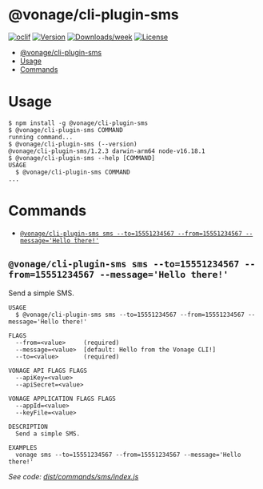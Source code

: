 # @vonage/cli-plugin-sms

[![oclif](https://img.shields.io/badge/cli-oclif-brightgreen.svg)](https://oclif.io)
[![Version](https://img.shields.io/npm/v/@vonage/cli-plugin-sms.svg)](https://npmjs.org/package/@vonage/cli-plugin-numbers)
[![Downloads/week](https://img.shields.io/npm/dw/@vonage/cli-plugin-sms.svg)](https://npmjs.org/package/@vonage/cli-plugin-numbers)
[![License](https://img.shields.io/npm/l/@vonage/cli-plugin-sms.svg)](https://github.com/Vonage/cli-plugin-numbers/blob/master/package.json)

<!-- toc -->
* [@vonage/cli-plugin-sms](#vonagecli-plugin-sms)
* [Usage](#usage)
* [Commands](#commands)
<!-- tocstop -->

# Usage

<!-- usage -->
```sh-session
$ npm install -g @vonage/cli-plugin-sms
$ @vonage/cli-plugin-sms COMMAND
running command...
$ @vonage/cli-plugin-sms (--version)
@vonage/cli-plugin-sms/1.2.3 darwin-arm64 node-v16.18.1
$ @vonage/cli-plugin-sms --help [COMMAND]
USAGE
  $ @vonage/cli-plugin-sms COMMAND
...
```
<!-- usagestop -->

# Commands

<!-- commands -->
* [`@vonage/cli-plugin-sms sms --to=15551234567 --from=15551234567 --message='Hello there!'`](#vonagecli-plugin-sms-sms---to15551234567---from15551234567---messagehello-there)

## `@vonage/cli-plugin-sms sms --to=15551234567 --from=15551234567 --message='Hello there!'`

Send a simple SMS.

```
USAGE
  $ @vonage/cli-plugin-sms sms --to=15551234567 --from=15551234567 --message='Hello there!'

FLAGS
  --from=<value>     (required)
  --message=<value>  [default: Hello from the Vonage CLI!]
  --to=<value>       (required)

VONAGE API FLAGS FLAGS
  --apiKey=<value>
  --apiSecret=<value>

VONAGE APPLICATION FLAGS FLAGS
  --appId=<value>
  --keyFile=<value>

DESCRIPTION
  Send a simple SMS.

EXAMPLES
  vonage sms --to=15551234567 --from=15551234567 --message='Hello there!'
```

_See code: [dist/commands/sms/index.js](https://github.com/Vonage/vonage-cli/blob/v1.2.3/dist/commands/sms/index.js)_
<!-- commandsstop -->

